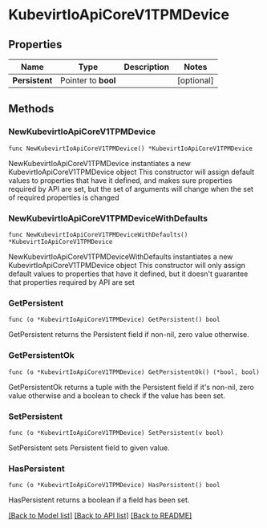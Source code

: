 # KubevirtIoApiCoreV1TPMDevice

## Properties

Name | Type | Description | Notes
------------ | ------------- | ------------- | -------------
**Persistent** | Pointer to **bool** |  | [optional] 

## Methods

### NewKubevirtIoApiCoreV1TPMDevice

`func NewKubevirtIoApiCoreV1TPMDevice() *KubevirtIoApiCoreV1TPMDevice`

NewKubevirtIoApiCoreV1TPMDevice instantiates a new KubevirtIoApiCoreV1TPMDevice object
This constructor will assign default values to properties that have it defined,
and makes sure properties required by API are set, but the set of arguments
will change when the set of required properties is changed

### NewKubevirtIoApiCoreV1TPMDeviceWithDefaults

`func NewKubevirtIoApiCoreV1TPMDeviceWithDefaults() *KubevirtIoApiCoreV1TPMDevice`

NewKubevirtIoApiCoreV1TPMDeviceWithDefaults instantiates a new KubevirtIoApiCoreV1TPMDevice object
This constructor will only assign default values to properties that have it defined,
but it doesn't guarantee that properties required by API are set

### GetPersistent

`func (o *KubevirtIoApiCoreV1TPMDevice) GetPersistent() bool`

GetPersistent returns the Persistent field if non-nil, zero value otherwise.

### GetPersistentOk

`func (o *KubevirtIoApiCoreV1TPMDevice) GetPersistentOk() (*bool, bool)`

GetPersistentOk returns a tuple with the Persistent field if it's non-nil, zero value otherwise
and a boolean to check if the value has been set.

### SetPersistent

`func (o *KubevirtIoApiCoreV1TPMDevice) SetPersistent(v bool)`

SetPersistent sets Persistent field to given value.

### HasPersistent

`func (o *KubevirtIoApiCoreV1TPMDevice) HasPersistent() bool`

HasPersistent returns a boolean if a field has been set.


[[Back to Model list]](../README.md#documentation-for-models) [[Back to API list]](../README.md#documentation-for-api-endpoints) [[Back to README]](../README.md)


